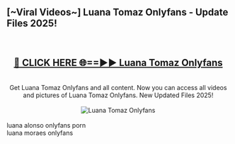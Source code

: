 <h2>[~Viral Videos~] Luana Tomaz Onlyfans - Update Files 2025!</h2>
<br>
<div align="center">
<h2><a href="https://betterlinks.top/A2PfLJ" rel="nofollow">🔴 CLICK HERE 🌐==►► Luana Tomaz Onlyfans</a></h2>
<br>
Get Luana Tomaz Onlyfans and all content. Now you can access all videos and pictures of Luana Tomaz Onlyfans. New Updated Files 2025!
<br>
<br>
<a href="https://betterlinks.top/A2PfLJ" rel="nofollow" data-target="animated-image.originalLink"><img src="https://i.ibb.co.com/WyWwxjT/player-gif2.gif" alt="Luana Tomaz Onlyfans" style="max-width: 100%; display: inline-block;" data-target="animated-image.originalImage"></a>
</div>
<br>
luana alonso onlyfans porn<br>
luana moraes onlyfans